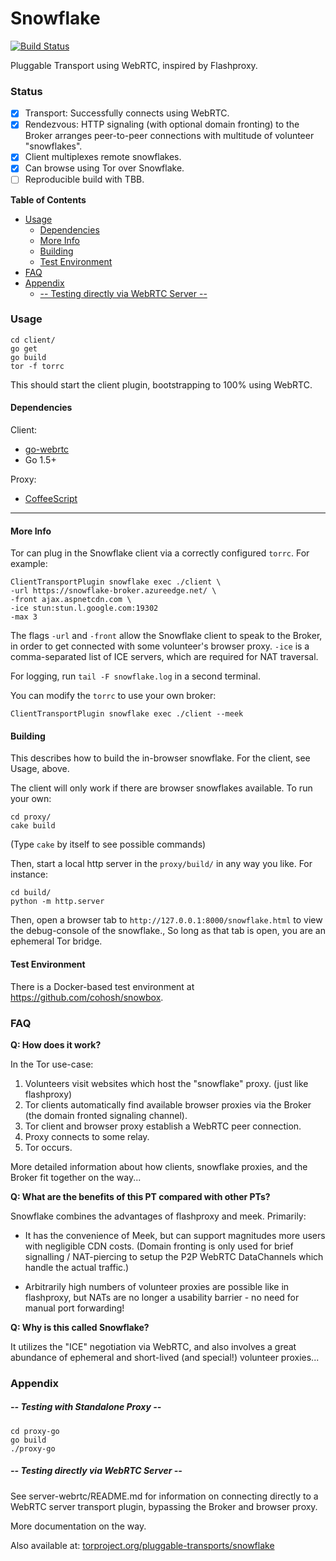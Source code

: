 # Snowflake

[![Build Status](https://travis-ci.org/keroserene/snowflake.svg?branch=master)](https://travis-ci.org/keroserene/snowflake)

Pluggable Transport using WebRTC, inspired by Flashproxy.

### Status

- [x] Transport: Successfully connects using WebRTC.
- [x] Rendezvous: HTTP signaling (with optional domain fronting) to the Broker
  arranges peer-to-peer connections with multitude of volunteer "snowflakes".
- [x] Client multiplexes remote snowflakes.
- [x] Can browse using Tor over Snowflake.
- [ ] Reproducible build with TBB.

<!-- START doctoc generated TOC please keep comment here to allow auto update -->
<!-- DON'T EDIT THIS SECTION, INSTEAD RE-RUN doctoc TO UPDATE -->
**Table of Contents**

- [Usage](#usage)
  - [Dependencies](#dependencies)
  - [More Info](#more-info)
  - [Building](#building)
  - [Test Environment](#test-environment)
- [FAQ](#faq)
- [Appendix](#appendix)
    - [-- Testing directly via WebRTC Server --](#---testing-directly-via-webrtc-server---)

<!-- END doctoc generated TOC please keep comment here to allow auto update -->

### Usage

```
cd client/
go get
go build
tor -f torrc
```
This should start the client plugin, bootstrapping to 100% using WebRTC.

#### Dependencies

Client:
- [go-webrtc](https://github.com/keroserene/go-webrtc)
- Go 1.5+

Proxy:
- [CoffeeScript](coffeescript.org)

---

#### More Info

Tor can plug in the Snowflake client via a correctly configured `torrc`.
For example:

```
ClientTransportPlugin snowflake exec ./client \
-url https://snowflake-broker.azureedge.net/ \
-front ajax.aspnetcdn.com \
-ice stun:stun.l.google.com:19302
-max 3
```

The flags `-url` and `-front` allow the Snowflake client to speak to the Broker,
in order to get connected with some volunteer's browser proxy. `-ice` is a
comma-separated list of ICE servers, which are required for NAT traversal.

For logging, run `tail -F snowflake.log` in a second terminal.

You can modify the `torrc` to use your own broker:

```
ClientTransportPlugin snowflake exec ./client --meek
```


#### Building

This describes how to build the in-browser snowflake. For the client, see Usage,
above.

The client will only work if there are browser snowflakes available.
To run your own:

```
cd proxy/
cake build
```
(Type `cake` by itself to see possible commands)

Then, start a local http server in the `proxy/build/` in any way you like.
For instance:

```
cd build/
python -m http.server
```

Then, open a browser tab to `http://127.0.0.1:8000/snowflake.html` to view
the debug-console of the snowflake.,
So long as that tab is open, you are an ephemeral Tor bridge.


#### Test Environment

There is a Docker-based test environment at https://github.com/cohosh/snowbox.


### FAQ

**Q: How does it work?**

In the Tor use-case:

1. Volunteers visit websites which host the "snowflake" proxy. (just
like flashproxy)
2. Tor clients automatically find available browser proxies via the Broker
(the domain fronted signaling channel).
3. Tor client and browser proxy establish a WebRTC peer connection.
4. Proxy connects to some relay.
5. Tor occurs.

More detailed information about how clients, snowflake proxies, and the Broker
fit together on the way...

**Q: What are the benefits of this PT compared with other PTs?**

Snowflake combines the advantages of flashproxy and meek. Primarily:

- It has the convenience of Meek, but can support magnitudes more
users with negligible CDN costs. (Domain fronting is only used for brief
signalling / NAT-piercing to setup the P2P WebRTC DataChannels which handle
the actual traffic.)

- Arbitrarily high numbers of volunteer proxies are possible like in
flashproxy, but NATs are no longer a usability barrier - no need for
manual port forwarding!

**Q: Why is this called Snowflake?**

It utilizes the "ICE" negotiation via WebRTC, and also involves a great
abundance of ephemeral and short-lived (and special!) volunteer proxies...

### Appendix

##### -- Testing with Standalone Proxy --

```
cd proxy-go
go build
./proxy-go
```

##### -- Testing directly via WebRTC Server --

See server-webrtc/README.md for information on connecting directly to a
WebRTC server transport plugin, bypassing the Broker and browser proxy.

More documentation on the way.

Also available at:
[torproject.org/pluggable-transports/snowflake](https://gitweb.torproject.org/pluggable-transports/snowflake.git/)
